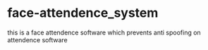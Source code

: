 # face-attendence_system
this is a face attendence software which prevents anti spoofing on attendence software
